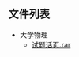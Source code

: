 

## 文件列表

- 大学物理
    - [试题活页.rar](https://github.com/mywisdomfly/NEU-RSE-Courses/raw/master/大学物理/试题活页.rar)
